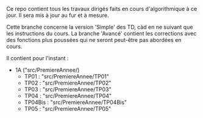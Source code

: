 Ce repo contient tous les travaux dirigés faits en cours d'algorithmique à ce jour. Il sera mis à jour au fur et à mesure.

Cette branche concerne la version 'Simple' des TD, càd en ne suivant que les instructions du cours. La branche 'Avancé' contient les corrections avec des fonctions plus poussées qui ne seront peut-être pas abordées en cours.

Il contient pour l'instant :
 - 1A ("src/PremiereAnnee/)
   - TP01 : "src/PremiereAnnee/TP01"
   - TP02 : "src/PremiereAnnee/TP02"
   - TP03 : "src/PremiereAnnee/TP03"
   - TP04 : "src/PremiereAnnee/TP04"
   - TP04Bis : "src/PremiereAnnee/TP04Bis"
   - TP05 : "src/PremiereAnnee/TP05"
